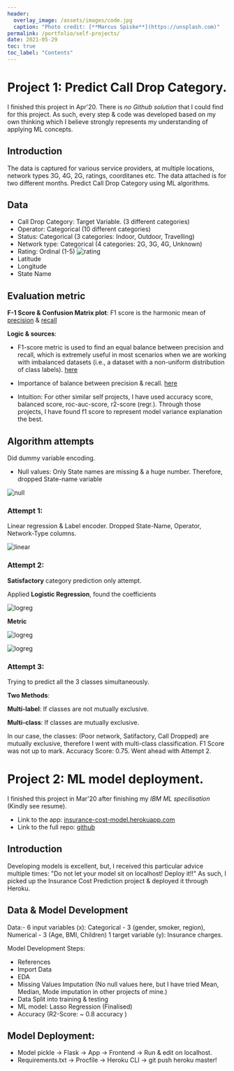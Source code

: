 ```yaml
---
header:
  overlay_image: /assets/images/code.jpg
  caption: "Photo credit: [**Marcus Spiske**](https://unsplash.com)"
permalink: /portfolio/self-projects/
date: 2021-05-29
toc: true
toc_label: "Contents"
---
```


# Project 1: Predict Call Drop Category.

I finished this project in Apr'20. There is _no Github solution_ that I could find for this project. As such, every step & code was developed based on my own thinking which I believe strongly represents my understanding of applying ML concepts.

## Introduction
The data is captured for various service providers, at multiple locations, network types
3G, 4G, 2G, ratings, coorditanes etc. The data attached is for two different months. Predict Call Drop Category using ML algorithms.

## Data
* Call Drop Category: Target Variable. (3 different categories)
* Operator: Categorical (10 different categories) 
* Status: Categorical (3 categories: Indoor, Outdoor, Travelling)
* Network type: Categorical (4 categories: 2G, 3G, 4G, Unknown)
* Rating: Ordinal (1-5)
![rating](/assets/images/sp/rating.png)
* Latitude
* Longitude
* State Name

## Evaluation metric
**F-1 Score & Confusion Matrix plot**: F1 score is the harmonic mean of [precision](https://en.wikipedia.org/wiki/Precision_and_recall) & [recall](https://en.wikipedia.org/wiki/Precision_and_recall)

**Logic & sources**: 
* F1-score metric is used to find an equal balance between precision and recall, which is extremely useful in most scenarios when we are working with imbalanced datasets (i.e., a dataset with a non-uniform distribution of class labels). [here](https://sebastianraschka.com/faq/docs/computing-the-f1-score.html)

* Importance of balance between precision & recall. [here](https://developers.google.com/machine-learning/crash-course/classification/precision-and-recall)

* Intuition: For other similar self projects, I have used accuracy score, balanced score, roc-auc-score, r2-score (regr.). Through those projects, I have found f1 score to represent model variance explanation the best. 

## Algorithm attempts
Did dummy variable encoding.
* Null values: Only State names are missing & a huge number. Therefore, dropped State-name variable

![null](/assets/images/sp/null.png)

### Attempt 1: 
Linear regression & Label encoder. Dropped State-Name, Operator, Network-Type columns.

![linear](/assets/images/sp/attempt1.png)

### Attempt 2:
**Satisfactory** category prediction only attempt.

Applied **Logistic Regression**, found the coefficients

![logreg](/assets/images/sp/logreg.png)

**Metric**

![logreg](/assets/images/sp/logreg2.png)

![logreg](/assets/images/sp/confusion_matrix.png)

### Attempt 3:
Trying to predict all the 3 classes simultaneously.

**Two Methods**:

**Multi-label**: If classes are not mutually exclusive.

**Multi-class**: If classes are mutually exclusive.

In our case, the classes: (Poor network, Satifactory, Call Dropped) are mutually exclusive, therefore I went with multi-class classification. 
F1 Score was not up to mark. Accuracy Score: 0.75. Went ahead with Attempt 2.

# Project 2: ML model deployment.

I finished this project in Mar'20 after finishing my _IBM ML specilisation_ (Kindly see resume).
* Link to the app: [insurance-cost-model.herokuapp.com](insurance-cost-model.herokuapp.com)
* Link to the full repo: [github](https://github.com/Pradyum1999/Medical_Insurance_Cost_Model_Deployment)

## Introduction
Developing models is excellent, but, I received this particular advice multiple times: "Do not let your model sit on localhost! Deploy it!!"
As such, I picked up the Insurance Cost Prediction project & deployed it through Heroku.

## Data & Model Development
Data:- 
6 input variables (x): Categorical - 3 (gender, smoker, region), Numerical - 3 (Age, BMI, Children)
1 target variable (y): Insurance charges.

Model Development Steps:
* References
* Import Data
* EDA
* Missing Values Imputation (No null values here, but I have tried Mean, Median, Mode imputation in other projects of mine.)
* Data Split into training & testing
* ML model: Lasso Regression (Finalised)
* Accuracy (R2-Score: ~ 0.8 accuracy )

## Model Deployment:
* Model pickle -> Flask -> App -> Frontend -> Run & edit on localhost.
* Requirements.txt -> Procfile -> Heroku CLI -> git push heroku master!
<!------------------------------------ FOOTER -------------------------------->

